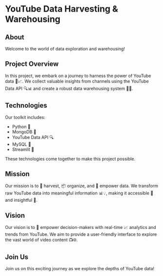 # YouTube Data Harvesting & Warehousing

## About
Welcome to the world of data exploration and warehousing!

## Project Overview
In this project, we embark on a journey to harness the power of YouTube data 🎥📈. We collect valuable insights from channels using the YouTube Data API 🔍📊 and create a robust data warehousing system 💾🏢.

## Technologies
Our toolkit includes:
- Python 🐍
- MongoDB 🏦
- YouTube Data API 🔍
- MySQL 🐬
- Streamlit 🚀

These technologies come together to make this project possible.

## Mission
Our mission is to 🌾 harvest, 📦 organize, and 🌟 empower data. We transform raw YouTube data into meaningful information 📊💡, making it accessible 🌈 and insightful 🧠.

## Vision
Our vision is to 🌟 empower decision-makers with real-time 📈 analytics and trends from YouTube. We aim to provide a user-friendly interface to explore the vast world of video content 📺🌐.

## Join Us
Join us on this exciting journey as we explore the depths of YouTube data!
